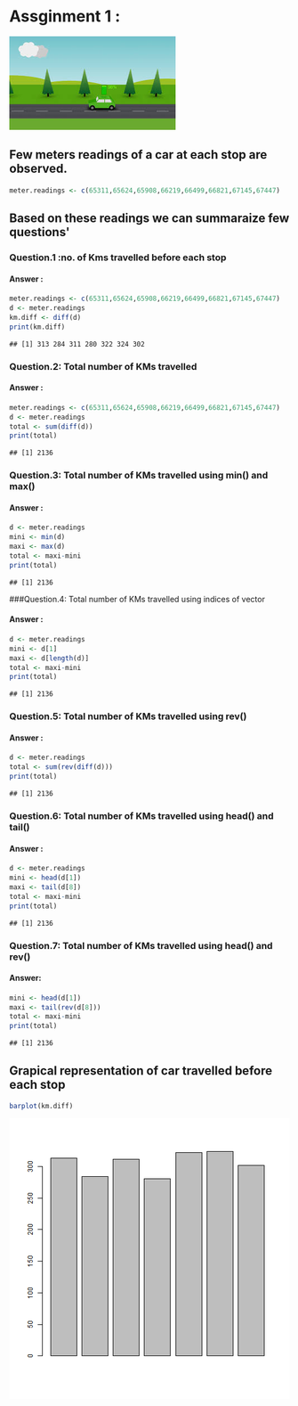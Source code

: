 # Assginment 1 :


![Car travelling on road](images.jpg)

## Few meters readings of a car at each stop are observed.
 


```r
meter.readings <- c(65311,65624,65908,66219,66499,66821,67145,67447)
```
## Based on these readings we can summaraize few questions'


### Question.1 :no. of Kms travelled before each stop
#### Answer :


```r
meter.readings <- c(65311,65624,65908,66219,66499,66821,67145,67447)
d <- meter.readings
km.diff <- diff(d)
print(km.diff)
```

```
## [1] 313 284 311 280 322 324 302
```

### Question.2: Total number of KMs travelled 
#### Answer :


```r
meter.readings <- c(65311,65624,65908,66219,66499,66821,67145,67447)
d <- meter.readings
total <- sum(diff(d))
print(total)
```

```
## [1] 2136
```

### Question.3: Total number of KMs travelled using min() and max()
#### Answer :


```r
d <- meter.readings
mini <- min(d)
maxi <- max(d)
total <- maxi-mini
print(total)
```

```
## [1] 2136
```

###Question.4: Total number of KMs travelled using indices of vector
#### Answer :


```r
d <- meter.readings
mini <- d[1]
maxi <- d[length(d)]
total <- maxi-mini
print(total)
```

```
## [1] 2136
```

### Question.5: Total number of KMs travelled using rev()
#### Answer :


```r
d <- meter.readings
total <- sum(rev(diff(d)))
print(total)
```

```
## [1] 2136
```

### Question.6: Total number of KMs travelled using head() and tail()
#### Answer :


```r
d <- meter.readings
mini <- head(d[1])
maxi <- tail(d[8])
total <- maxi-mini
print(total)
```

```
## [1] 2136
```

### Question.7: Total number of KMs travelled using head() and rev()
#### Answer:


```r
mini <- head(d[1])
maxi <- tail(rev(d[8]))
total <- maxi-mini
print(total)
```

```
## [1] 2136
```

## Grapical representation of car travelled before each stop



```r
barplot(km.diff)
```

![plot of chunk unnamed-chunk-9](figure/unnamed-chunk-9-1.png)

